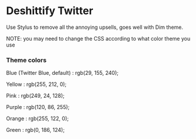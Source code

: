 # Deshittify Twitter
Use Stylus to remove all the annoying upsells, goes well with Dim theme.

NOTE: you may need to change the CSS according to what color theme you use


### Theme colors

Blue (Twitter Blue, default) : rgb(29, 155, 240);

Yellow : rgb(255, 212, 0); 

Pink : rgb(249, 24, 128);

Purple : rgb(120, 86, 255);

Orange : rgb(255, 122, 0);

Green : rgb(0, 186, 124);

